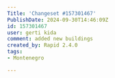 ```yaml
---
Title: 'Changeset #157301467'
PublishDate: 2024-09-30T14:46:09Z
id: 157301467
user: gerti kida
comment: added new buildings
created_by: Rapid 2.4.0
tags:
- Montenegro

---
```

